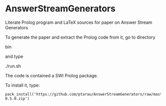 # AnswerStreamGenerators
Literate Prolog program and LaTeX sources for paper on Answer Stream Generators

To generate the paper and extract the Prolog code from it, go to directory 

bin 

and type

./run.sh

The code is contained a SWI Prolog package.

To install it, type:

```
pack_install('https://github.com/ptarau/AnswerStreamGenerators/raw/master/lazy_streams-0.5.0.zip')
```